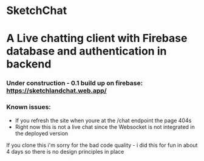 # SketchChat


# A Live chatting client with Firebase database and authentication in backend

### Under construction - 0.1 build up on firebase: https://sketchlandchat.web.app/


### Known issues: 
  - If you refresh the site when youre at the /chat endpoint the page 404s
  - Right now this is not a live chat since the Websocket is not integrated in the deployed version
  
  
  
  
  
  
  
  
  
  
  
  If you clone this i'm sorry for the bad code quality - i did this for fun in about 4 days so there is no design principles in place
